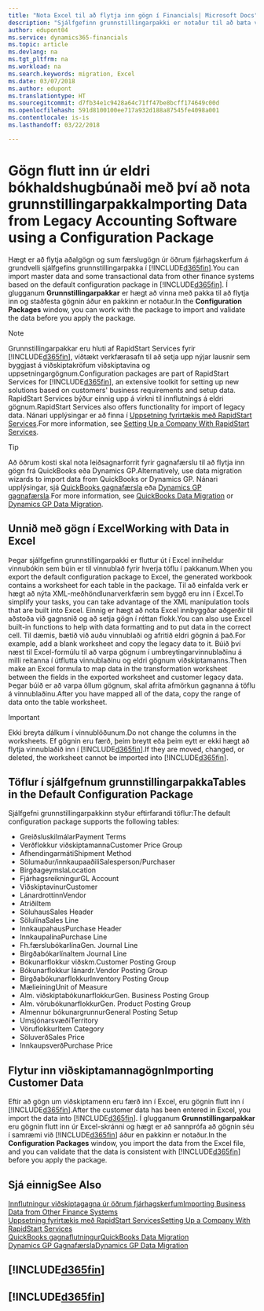 ```yaml
---
title: "Nota Excel til að flytja inn gögn í Financials| Microsoft Docs"
description: "Sjálfgefinn grunnstillingarpakki er notaður til að bæta við viðskiptamenn í Excel og flytja inn gögnin aftur í Finance and Operations, Business Edition."
author: edupont04
ms.service: dynamics365-financials
ms.topic: article
ms.devlang: na
ms.tgt_pltfrm: na
ms.workload: na
ms.search.keywords: migration, Excel
ms.date: 03/07/2018
ms.author: edupont
ms.translationtype: HT
ms.sourcegitcommit: d7fb34e1c9428a64c71ff47be8bcff174649c00d
ms.openlocfilehash: 591d8100100ee717a932d188a87545fe4098a001
ms.contentlocale: is-is
ms.lasthandoff: 03/22/2018

---
```

# <a name="importing-data-from-legacy-accounting-software-using-a-configuration-package"></a><span data-ttu-id="8f5ec-103">Gögn flutt inn úr eldri bókhaldshugbúnaði með því að nota grunnstillingarpakka</span><span class="sxs-lookup"><span data-stu-id="8f5ec-103">Importing Data from Legacy Accounting Software using a Configuration Package</span></span>
<span data-ttu-id="8f5ec-104">Hægt er að flytja aðalgögn og sum færslugögn úr öðrum fjárhagskerfum á grundvelli sjálfgefins grunnstillingarpakka í [!INCLUDE[d365fin](includes/d365fin_md.md)].</span><span class="sxs-lookup"><span data-stu-id="8f5ec-104">You can import master data and some transactional data from other finance systems based on the default configuration package in [!INCLUDE[d365fin](includes/d365fin_md.md)].</span></span> <span data-ttu-id="8f5ec-105">Í glugganum **Grunnstillingarpakkar** er hægt að vinna með pakka til að flytja inn og staðfesta gögnin áður en pakkinn er notaður.</span><span class="sxs-lookup"><span data-stu-id="8f5ec-105">In the **Configuration Packages** window, you can work with the package to import and validate the data before you apply the package.</span></span>  

> [!NOTE]  
> <span data-ttu-id="8f5ec-106">Grunnstillingarpakkar eru hluti af RapidStart Services fyrir [!INCLUDE[d365fin](includes/d365fin_md.md)], víðtækt verkfærasafn til að setja upp nýjar lausnir sem byggjast á viðskiptakröfum viðskiptavina og uppsetningargögnum.</span><span class="sxs-lookup"><span data-stu-id="8f5ec-106">Configuration packages are part of RapidStart Services for [!INCLUDE[d365fin](includes/d365fin_md.md)], an extensive toolkit for setting up new solutions based on customers' business requirements and setup data.</span></span> <span data-ttu-id="8f5ec-107">RapidStart Services býður einnig upp á virkni til innflutnings á eldri gögnum.</span><span class="sxs-lookup"><span data-stu-id="8f5ec-107">RapidStart Services also offers functionality for import of legacy data.</span></span> <span data-ttu-id="8f5ec-108">Nánari upplýsingar er að finna í [Uppsetning fyrirtækis með RapidStart Services](admin-set-up-a-company-with-rapidstart.md).</span><span class="sxs-lookup"><span data-stu-id="8f5ec-108">For more information, see [Setting Up a Company With RapidStart Services](admin-set-up-a-company-with-rapidstart.md).</span></span>

> [!TIP]  
>   <span data-ttu-id="8f5ec-109">Að öðrum kosti skal nota leiðsagnarforrit fyrir gagnafærslu til að flytja inn gögn frá QuickBooks eða Dynamics GP.</span><span class="sxs-lookup"><span data-stu-id="8f5ec-109">Alternatively, use data migration wizards to import data from QuickBooks or Dynamics GP.</span></span> <span data-ttu-id="8f5ec-110">Nánari upplýsingar, sjá [QuickBooks gagnafærsla](ui-extensions-quickbooks-data-migration.md) eða [Dynamics GP gagnafærsla](ui-extensions-dynamicsgp-data-migration.md).</span><span class="sxs-lookup"><span data-stu-id="8f5ec-110">For more information, see [QuickBooks Data Migration](ui-extensions-quickbooks-data-migration.md) or [Dynamics GP Data Migration](ui-extensions-dynamicsgp-data-migration.md).</span></span>  

## <a name="working-with-data-in-excel"></a><span data-ttu-id="8f5ec-111">Unnið með gögn í Excel</span><span class="sxs-lookup"><span data-stu-id="8f5ec-111">Working with Data in Excel</span></span>
<span data-ttu-id="8f5ec-112">Þegar sjálfgefinn grunnstillingarpakki er fluttur út í Excel inniheldur vinnubókin sem búin er til vinnublað fyrir hverja töflu í pakkanum.</span><span class="sxs-lookup"><span data-stu-id="8f5ec-112">When you export the default configuration package to Excel, the generated workbook contains a worksheet for each table in the package.</span></span> <span data-ttu-id="8f5ec-113">Til að einfalda verk er hægt að nýta XML-meðhöndlunarverkfærin sem byggð eru inn í Excel.</span><span class="sxs-lookup"><span data-stu-id="8f5ec-113">To simplify your tasks, you can take advantage of the XML manipulation tools that are built into Excel.</span></span> <span data-ttu-id="8f5ec-114">Einnig er hægt að nota Excel innbyggðar aðgerðir til aðstoða við gagnsnið og að setja gögn í réttan flokk.</span><span class="sxs-lookup"><span data-stu-id="8f5ec-114">You can also use Excel built-in functions to help with data formatting and to put data in the correct cell.</span></span> <span data-ttu-id="8f5ec-115">Til dæmis, bætið við auðu vinnublaði og afritið eldri gögnin á það.</span><span class="sxs-lookup"><span data-stu-id="8f5ec-115">For example, add a blank worksheet and copy the legacy data to it.</span></span> <span data-ttu-id="8f5ec-116">Búið því næst til Excel-formúlu til að varpa gögnum í umbreytingarvinnublaðinu á milli reitanna í útflutta vinnublaðinu og eldri gögnum viðskiptamanns.</span><span class="sxs-lookup"><span data-stu-id="8f5ec-116">Then make an Excel formula to map data in the transformation worksheet between the fields in the exported worksheet and customer legacy data.</span></span> <span data-ttu-id="8f5ec-117">Þegar búið er að varpa öllum gögnum, skal afrita afmörkun gagnanna á töflu á vinnublaðinu.</span><span class="sxs-lookup"><span data-stu-id="8f5ec-117">After you have mapped all of the data, copy the range of data onto the table worksheet.</span></span>  

> [!IMPORTANT]  
>  <span data-ttu-id="8f5ec-118">Ekki breyta dálkum í vinnublöðunum.</span><span class="sxs-lookup"><span data-stu-id="8f5ec-118">Do not change the columns in the worksheets.</span></span> <span data-ttu-id="8f5ec-119">Ef gögnin eru færð, þeim breytt eða þeim eytt er ekki hægt að flytja vinnublaðið inn í [!INCLUDE[d365fin](includes/d365fin_md.md)].</span><span class="sxs-lookup"><span data-stu-id="8f5ec-119">If they are moved, changed, or deleted, the worksheet cannot be imported into [!INCLUDE[d365fin](includes/d365fin_md.md)].</span></span>

## <a name="tables-in-the-default-configuration-package"></a><span data-ttu-id="8f5ec-120">Töflur í sjálfgefnum grunnstillingarpakka</span><span class="sxs-lookup"><span data-stu-id="8f5ec-120">Tables in the Default Configuration Package</span></span>
<span data-ttu-id="8f5ec-121">Sjálfgefni grunnstillingarpakkinn styður eftirfarandi töflur:</span><span class="sxs-lookup"><span data-stu-id="8f5ec-121">The default configuration package supports the following tables:</span></span>

-   <span data-ttu-id="8f5ec-122">Greiðsluskilmálar</span><span class="sxs-lookup"><span data-stu-id="8f5ec-122">Payment Terms</span></span>
-   <span data-ttu-id="8f5ec-123">Verðflokkur viðskiptamanna</span><span class="sxs-lookup"><span data-stu-id="8f5ec-123">Customer Price Group</span></span>
-   <span data-ttu-id="8f5ec-124">Afhendingarmáti</span><span class="sxs-lookup"><span data-stu-id="8f5ec-124">Shipment Method</span></span>
-   <span data-ttu-id="8f5ec-125">Sölumaður/innkaupaaðili</span><span class="sxs-lookup"><span data-stu-id="8f5ec-125">Salesperson/Purchaser</span></span>
-   <span data-ttu-id="8f5ec-126">Birgðageymsla</span><span class="sxs-lookup"><span data-stu-id="8f5ec-126">Location</span></span>
-   <span data-ttu-id="8f5ec-127">Fjárhagsreikningur</span><span class="sxs-lookup"><span data-stu-id="8f5ec-127">GL Account</span></span>
-   <span data-ttu-id="8f5ec-128">Viðskiptavinur</span><span class="sxs-lookup"><span data-stu-id="8f5ec-128">Customer</span></span>
-   <span data-ttu-id="8f5ec-129">Lánardrottinn</span><span class="sxs-lookup"><span data-stu-id="8f5ec-129">Vendor</span></span>
-   <span data-ttu-id="8f5ec-130">Atriði</span><span class="sxs-lookup"><span data-stu-id="8f5ec-130">Item</span></span>
-   <span data-ttu-id="8f5ec-131">Söluhaus</span><span class="sxs-lookup"><span data-stu-id="8f5ec-131">Sales Header</span></span>
-   <span data-ttu-id="8f5ec-132">Sölulína</span><span class="sxs-lookup"><span data-stu-id="8f5ec-132">Sales Line</span></span>
-   <span data-ttu-id="8f5ec-133">Innkaupahaus</span><span class="sxs-lookup"><span data-stu-id="8f5ec-133">Purchase Header</span></span>
-   <span data-ttu-id="8f5ec-134">Innkaupalína</span><span class="sxs-lookup"><span data-stu-id="8f5ec-134">Purchase Line</span></span>
-   <span data-ttu-id="8f5ec-135">Fh.færslubókarlína</span><span class="sxs-lookup"><span data-stu-id="8f5ec-135">Gen. Journal Line</span></span>
-   <span data-ttu-id="8f5ec-136">Birgðabókarlína</span><span class="sxs-lookup"><span data-stu-id="8f5ec-136">Item Journal Line</span></span>
-   <span data-ttu-id="8f5ec-137">Bókunarflokkur viðskm.</span><span class="sxs-lookup"><span data-stu-id="8f5ec-137">Customer Posting Group</span></span>
-   <span data-ttu-id="8f5ec-138">Bókunarflokkur lánardr.</span><span class="sxs-lookup"><span data-stu-id="8f5ec-138">Vendor Posting Group</span></span>
-   <span data-ttu-id="8f5ec-139">Birgðabókunarflokkur</span><span class="sxs-lookup"><span data-stu-id="8f5ec-139">Inventory Posting Group</span></span>
-   <span data-ttu-id="8f5ec-140">Mælieining</span><span class="sxs-lookup"><span data-stu-id="8f5ec-140">Unit of Measure</span></span>
-   <span data-ttu-id="8f5ec-141">Alm. viðskiptabókunarflokkur</span><span class="sxs-lookup"><span data-stu-id="8f5ec-141">Gen. Business Posting Group</span></span>
-   <span data-ttu-id="8f5ec-142">Alm. vörubókunarflokkur</span><span class="sxs-lookup"><span data-stu-id="8f5ec-142">Gen. Product Posting Group</span></span>
-   <span data-ttu-id="8f5ec-143">Almennur bókunargrunnur</span><span class="sxs-lookup"><span data-stu-id="8f5ec-143">General Posting Setup</span></span>
-   <span data-ttu-id="8f5ec-144">Umsjónarsvæði</span><span class="sxs-lookup"><span data-stu-id="8f5ec-144">Territory</span></span>
-   <span data-ttu-id="8f5ec-145">Vöruflokkur</span><span class="sxs-lookup"><span data-stu-id="8f5ec-145">Item Category</span></span>
-   <span data-ttu-id="8f5ec-146">Söluverð</span><span class="sxs-lookup"><span data-stu-id="8f5ec-146">Sales Price</span></span>
-   <span data-ttu-id="8f5ec-147">Innkaupsverð</span><span class="sxs-lookup"><span data-stu-id="8f5ec-147">Purchase Price</span></span>

## <a name="importing-customer-data"></a><span data-ttu-id="8f5ec-148">Flytur inn viðskiptamannagögn</span><span class="sxs-lookup"><span data-stu-id="8f5ec-148">Importing Customer Data</span></span>
<span data-ttu-id="8f5ec-149">Eftir að gögn um viðskiptamenn eru færð inn í Excel, eru gögnin flutt inn í [!INCLUDE[d365fin](includes/d365fin_md.md)].</span><span class="sxs-lookup"><span data-stu-id="8f5ec-149">After the customer data has been entered in Excel, you import the data into [!INCLUDE[d365fin](includes/d365fin_md.md)].</span></span> <span data-ttu-id="8f5ec-150">Í glugganum **Grunnstillingarpakkar** eru gögnin flutt inn úr Excel-skránni og hægt er að sannprófa að gögnin séu í samræmi við [!INCLUDE[d365fin](includes/d365fin_md.md)] áður en pakkinn er notaður.</span><span class="sxs-lookup"><span data-stu-id="8f5ec-150">In the **Configuration Packages** window, you import the data from the Excel file, and you can validate that the data is consistent with [!INCLUDE[d365fin](includes/d365fin_md.md)] before you apply the package.</span></span>

## <a name="see-also"></a><span data-ttu-id="8f5ec-151">Sjá einnig</span><span class="sxs-lookup"><span data-stu-id="8f5ec-151">See Also</span></span>
[<span data-ttu-id="8f5ec-152">Innflutningur viðskiptagagna úr öðrum fjárhagskerfum</span><span class="sxs-lookup"><span data-stu-id="8f5ec-152">Importing Business Data from Other Finance Systems</span></span>](upload-data.md)  
[<span data-ttu-id="8f5ec-153">Uppsetning fyrirtækis með RapidStart Services</span><span class="sxs-lookup"><span data-stu-id="8f5ec-153">Setting Up a Company With RapidStart Services</span></span>](admin-set-up-a-company-with-rapidstart.md)  
[<span data-ttu-id="8f5ec-154">QuickBooks gagnaflutningur</span><span class="sxs-lookup"><span data-stu-id="8f5ec-154">QuickBooks Data Migration</span></span>](ui-extensions-quickbooks-data-migration.md)  
[<span data-ttu-id="8f5ec-155">Dynamics GP Gagnafærsla</span><span class="sxs-lookup"><span data-stu-id="8f5ec-155">Dynamics GP Data Migration</span></span>](ui-extensions-dynamicsgp-data-migration.md)  

## [!INCLUDE[d365fin](includes/free_trial_md.md)]  
## [!INCLUDE[d365fin](includes/training_link_md.md)]

